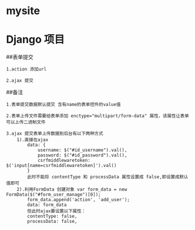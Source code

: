 # mysite
# Django 项目

##表单提交

    1.action 添加url

    2.ajax 提交

##备注

    1.表单提交数据默认提交 含有name的表单控件的value值

    2.表单上传文件需要给表单添加 enctype="multipart/form-data" 属性，该属性让表单可以上传二进制文件

    3.ajax 提交表单上传数据到后台有以下两种方式
        1).直接在ajax
            data: {
                username: $("#id_username").val(),
                password: $("#id_password").val(),
                csrfmiddlewaretoken: $('input[name=csrfmiddlewaretoken]').val()
            }
            此时不能将 contentType 和 processData 属性设置成 false,即设置成默认值即可
        2).利用FormData 创建对象 var form_data = new FormData($("#form_user_manage")[0]);
            form_data.append('action', 'add_user');
            data: form_data
            但此时ajax要设置以下属性：
            contentType: false,
            processData: false,
